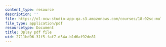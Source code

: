 ```yaml
---
content_type: resource
description: ''
file: https://ol-ocw-studio-app-qa.s3.amazonaws.com/courses/18-02sc-multivariable-calculus-fall-2010/2711bd9631f5faf7d54ab1d6af92de81_2y4tCiWbVRI.pdf
file_type: application/pdf
resourcetype: Document
title: 3play pdf file
uid: 2711bd96-31f5-faf7-d54a-b1d6af92de81
---
```

